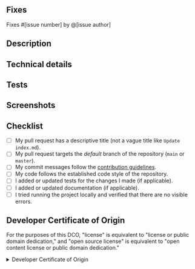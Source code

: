 ## Fixes

<!-- If PR doesn't fully resolve the issue, replace 'Fixes' below with 'Related to'. -->
<!-- If there is no issue being resolved, please open one before creating this pull request. -->

Fixes #[issue number] by @[issue author]

## Description

<!-- Concisely describe what the pull request does. -->

## Technical details

<!-- Add any other information or technical details about the implementation; or delete this section entirely. -->

## Tests

<!-- Give steps for the reviewer to verify that this PR fixes the problem; or delete this section entirely. -->

## Screenshots

<!-- Add screenshots to show the problem and the solution; or delete this section entirely. -->

## Checklist

<!-- Replace  the [ ] with [x] to check the boxes. -->

- [ ] My pull request has a descriptive title (not a vague title like `Update index.md`).
- [ ] My pull request targets the _default_ branch of the repository (`main` or `master`).
- [ ] My commit messages follow the [contribution guidelines](../CONTRIBUTING.md).
- [ ] My code follows the established code style of the repository.
- [ ] I added or updated tests for the changes I made (if applicable).
- [ ] I added or updated documentation (if applicable).
- [ ] I tried running the project locally and verified that there are no
      visible errors.

[best_practices]: https://gist.github.com/robertpainsi/b632364184e70900af4ab688decf6f53

## Developer Certificate of Origin

<!-- You must read and understand the following attestation. -->

For the purposes of this DCO, "license" is equivalent to "license or public domain dedication," and "open source license" is equivalent to "open content license or public domain dedication."

<details>
<summary>Developer Certificate of Origin</summary>

```
Developer Certificate of Origin
Version 1.1

Copyright (C) 2004, 2006 The Linux Foundation and its contributors.
1 Letterman Drive
Suite D4700
San Francisco, CA, 94129

Everyone is permitted to copy and distribute verbatim copies of this
license document, but changing it is not allowed.


Developer's Certificate of Origin 1.1

By making a contribution to this project, I certify that:

(a) The contribution was created in whole or in part by me and I
    have the right to submit it under the open source license
    indicated in the file; or

(b) The contribution is based upon previous work that, to the best
    of my knowledge, is covered under an appropriate open source
    license and I have the right under that license to submit that
    work with modifications, whether created in whole or in part
    by me, under the same open source license (unless I am
    permitted to submit under a different license), as indicated
    in the file; or

(c) The contribution was provided directly to me by some other
    person who certified (a), (b) or (c) and I have not modified
    it.

(d) I understand and agree that this project and the contribution
    are public and that a record of the contribution (including all
    personal information I submit with it, including my sign-off) is
    maintained indefinitely and may be redistributed consistent with
    this project or the open source license(s) involved.
```

</details>
